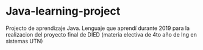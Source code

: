 # Java-learning-project
Projecto de aprendizaje Java. Lenguaje que aprendí durante 2019 para la realizacion del proyecto final de DIED (materia electiva de 4to año de Ing en sistemas UTN)
